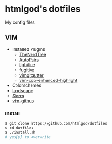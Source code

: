 # htmlgod's dotfiles
My config files

## VIM
* Installed Plugins
  * [TheNerdTree](https://github.com/scrooloose/nerdtree)
  * [AutoPairs](https://github.com/jiangmiao/auto-pairs)
  * [lightline](https://github.com/itchyny/lightline.vim)
  * [fugitive](https://github.com/tpope/vim-fugitive)
  * [vimgitgutter](https://github.com/airblade/vim-gitgutter)
  * [vim-cpp-enhanced-highlight](https://github.com/octol/vim-cpp-enhanced-highlight)
 * Colorschemes
  * [landscape](https://github.com/itchyny/landscape.vim)
  * [Sierra](https://github.com/AlessandroYorba/Sierra)
  * [vim-github](https://github.com/endel/vim-github-colorscheme)
### Install
 ```bash
 $ git clone https://github.com/htmlgod/dotfiles
 $ cd dotfiles
 $ ./install.sh
 # yes[y] to overwrite
 ```
